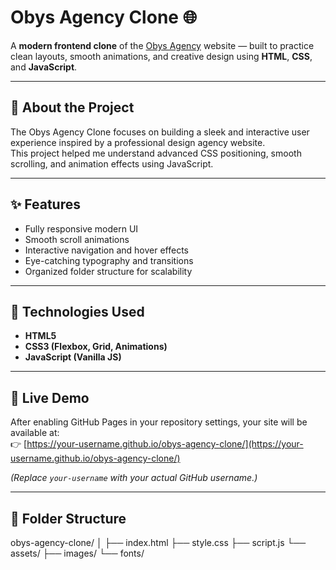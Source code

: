 # Obys Agency Clone 🌐

A **modern frontend clone** of the [Obys Agency](https://obys.agency/) website — built to practice clean layouts, smooth animations, and creative design using **HTML**, **CSS**, and **JavaScript**.

---

## 🧠 About the Project
The Obys Agency Clone focuses on building a sleek and interactive user experience inspired by a professional design agency website.  
This project helped me understand advanced CSS positioning, smooth scrolling, and animation effects using JavaScript.

---

## ✨ Features
- Fully responsive modern UI  
- Smooth scroll animations  
- Interactive navigation and hover effects  
- Eye-catching typography and transitions  
- Organized folder structure for scalability  

---

## 🧰 Technologies Used
- **HTML5**  
- **CSS3 (Flexbox, Grid, Animations)**  
- **JavaScript (Vanilla JS)**  

---

## 🚀 Live Demo
After enabling GitHub Pages in your repository settings, your site will be available at:  
👉 [https://your-username.github.io/obys-agency-clone/](https://your-username.github.io/obys-agency-clone/)

*(Replace `your-username` with your actual GitHub username.)*

---

## 📁 Folder Structure

obys-agency-clone/
│
├── index.html
├── style.css
├── script.js
└── assets/
├── images/
└── fonts/
